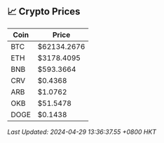 ## 📈 Crypto Prices

| Coin | Price |
| ---- | ----- |
| BTC | $62134.2676 |
| ETH | $3178.4095 |
| BNB | $593.3664 |
| CRV | $0.4368 |
| ARB | $1.0762 |
| OKB | $51.5478 |
| DOGE | $0.1438 |

_Last Updated: 2024-04-29 13:36:37.55 +0800 HKT_